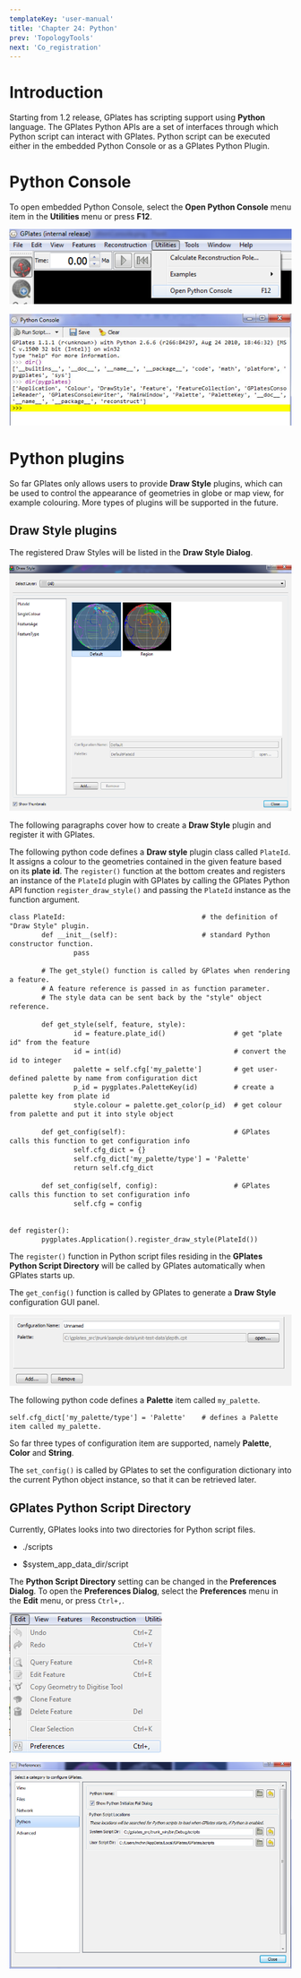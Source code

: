 ```yaml
---
templateKey: 'user-manual'
title: 'Chapter 24: Python'
prev: 'TopologyTools'
next: 'Co_registration'
---
```


Introduction
============

Starting from 1.2 release, GPlates has scripting support using **Python** language. The GPlates Python APIs are a set of interfaces through which Python script can interact with GPlates. Python script can be executed either in the embedded Python Console or as a GPlates Python Plugin.

Python Console
==============

To open embedded Python Console, select the **Open Python Console** menu item in the **Utilities** menu or press **F12**.

![](screenshots/OpenPythonConsole.png)

![](screenshots/PythonConsole.png)

Python plugins
==============

So far GPlates only allows users to provide **Draw Style** plugins, which can be used to control the appearance of geometries in globe or map view, for example colouring. More types of plugins will be supported in the future.

Draw Style plugins
------------------

The registered Draw Styles will be listed in the **Draw Style Dialog**.

![](screenshots/DrawStyleDlg.png)

The following paragraphs cover how to create a **Draw Style** plugin and register it with GPlates.

The following python code defines a **Draw style** plugin class called `PlateId`. It assigns a colour to the geometries contained in the given feature based on its **plate id**. The `register()` function at the bottom creates and registers an instance of the `PlateId` plugin with GPlates by calling the GPlates Python API function `register_draw_style()` and passing the `PlateId` instance as the function argument.

    class PlateId:                                  # the definition of "Draw Style" plugin.
            def __init__(self):                     # standard Python constructor function.
                    pass

            # The get_style() function is called by GPlates when rendering a feature.
            # A feature reference is passed in as function parameter.
            # The style data can be sent back by the "style" object reference.

            def get_style(self, feature, style):
                    id = feature.plate_id()                 # get "plate id" from the feature
                    id = int(id)                            # convert the id to integer
                    palette = self.cfg['my_palette']        # get user-defined palette by name from configuration dict
                    p_id = pygplates.PaletteKey(id)         # create a palette key from plate id
                    style.colour = palette.get_color(p_id)  # get colour from palette and put it into style object

            def get_config(self):                           # GPlates calls this function to get configuration info
                    self.cfg_dict = {}
                    self.cfg_dict['my_palette/type'] = 'Palette'
                    return self.cfg_dict

            def set_config(self, config):                   # GPlates calls this function to set configuration info
                    self.cfg = config


    def register():
            pygplates.Application().register_draw_style(PlateId())

The `register()` function in Python script files residing in the **GPlates Python Script Directory** will be called by GPlates automatically when GPlates starts up.

The `get_config()` function is called by GPlates to generate a **Draw Style** configuration GUI panel.

![](screenshots/DrawStyleConfig.png)

The following python code defines a **Palette** item called `my_palette`.

    self.cfg_dict['my_palette/type'] = 'Palette'    # defines a Palette item called my_palette.

So far three types of configuration item are supported, namely **Palette**, **Color** and **String**.

The `set_config()` is called by GPlates to set the configuration dictionary into the current Python object instance, so that it can be retrieved later.

GPlates Python Script Directory
-------------------------------

Currently, GPlates looks into two directories for Python script files.

-   ./scripts

-   $system_app_data_dir/script

The **Python Script Directory** setting can be changed in the **Preferences Dialog**. To open the **Preferences Dialog**, select the **Preferences** menu in the **Edit** menu, or press `Ctrl+,`.

![](screenshots/OpenPrefPythonDir.png)

![](screenshots/PrefPythonDir.png)
